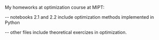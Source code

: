My homeworks at optimization course at MIPT:

-- notebooks 2.1 and 2.2 include optimization methods implemented in Python

-- other files include theoretical exercizes in optimization.
